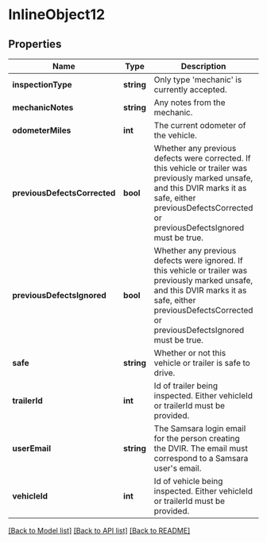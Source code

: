# InlineObject12

## Properties
Name | Type | Description | Notes
------------ | ------------- | ------------- | -------------
**inspectionType** | **string** | Only type &#39;mechanic&#39; is currently accepted. | 
**mechanicNotes** | **string** | Any notes from the mechanic. | [optional] 
**odometerMiles** | **int** | The current odometer of the vehicle. | [optional] 
**previousDefectsCorrected** | **bool** | Whether any previous defects were corrected. If this vehicle or trailer was previously marked unsafe, and this DVIR marks it as safe, either previousDefectsCorrected or previousDefectsIgnored must be true. | [optional] 
**previousDefectsIgnored** | **bool** | Whether any previous defects were ignored. If this vehicle or trailer was previously marked unsafe, and this DVIR marks it as safe, either previousDefectsCorrected or previousDefectsIgnored must be true. | [optional] 
**safe** | **string** | Whether or not this vehicle or trailer is safe to drive. | 
**trailerId** | **int** | Id of trailer being inspected. Either vehicleId or trailerId must be provided. | [optional] 
**userEmail** | **string** | The Samsara login email for the person creating the DVIR. The email must correspond to a Samsara user&#39;s email. | 
**vehicleId** | **int** | Id of vehicle being inspected. Either vehicleId or trailerId must be provided. | [optional] 

[[Back to Model list]](../README.md#documentation-for-models) [[Back to API list]](../README.md#documentation-for-api-endpoints) [[Back to README]](../README.md)


